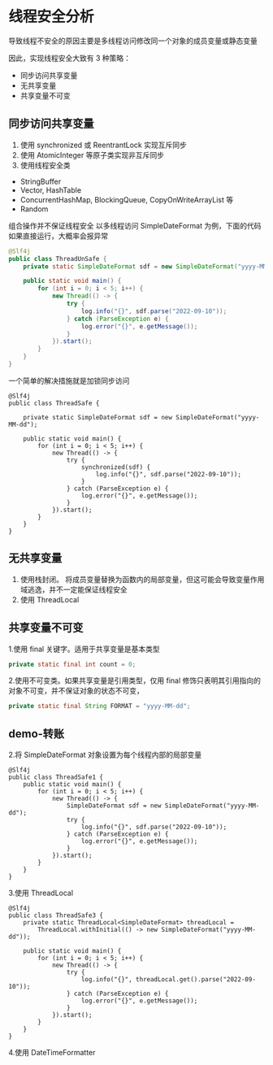 # 线程安全分析

导致线程不安全的原因主要是多线程访问修改同一个对象的成员变量或静态变量

因此，实现线程安全大致有 3 种策略：
- 同步访问共享变量
- 无共享变量
- 共享变量不可变

## 同步访问共享变量
1. 使用 synchronized 或 ReentrantLock 实现互斥同步
2. 使用 AtomicInteger 等原子类实现非互斥同步
3. 使用线程安全类
- StringBuffer
- Vector, HashTable
- ConcurrentHashMap, BlockingQueue, CopyOnWriteArrayList 等
- Random

组合操作并不保证线程安全
以多线程访问 SimpleDateFormat 为例，下面的代码如果直接运行，大概率会报异常
```java
@Slf4j
public class ThreadUnSafe {
    private static SimpleDateFormat sdf = new SimpleDateFormat("yyyy-MM-dd");

    public static void main() {
        for (int i = 0; i < 5; i++) {
            new Thread(() -> {
                try {
                    log.info("{}", sdf.parse("2022-09-10"));
                } catch (ParseException e) {
                    log.error("{}", e.getMessage());
                }
            }).start();
        }
    }
}
```
一个简单的解决措施就是加锁同步访问
```java{10-12}
@Slf4j
public class ThreadSafe {

    private static SimpleDateFormat sdf = new SimpleDateFormat("yyyy-MM-dd");
    
    public static void main() {
        for (int i = 0; i < 5; i++) {
            new Thread(() -> {
                try {
                    synchronized(sdf) {
                        log.info("{}", sdf.parse("2022-09-10"));
                    }
                } catch (ParseException e) {
                    log.error("{}", e.getMessage());
                }
            }).start();
        }
    }
}
```

## 无共享变量

1. 使用栈封闭。
将成员变量替换为函数内的局部变量，但这可能会导致变量作用域逃逸，并不一定能保证线程安全
2. 使用 ThreadLocal

## 共享变量不可变
1.使用 final 关键字。适用于共享变量是基本类型
```java
private static final int count = 0;
```

2.使用不可变类。如果共享变量是引用类型，仅用 final 修饰只表明其引用指向的对象不可变，并不保证对象的状态不可变，
```java
private static final String FORMAT = "yyyy-MM-dd";
```

## demo-转账

2.将 SimpleDateFormat 对象设置为每个线程内部的局部变量
```java{6}
@Slf4j
public class ThreadSafe1 {
    public static void main() {
        for (int i = 0; i < 5; i++) {
            new Thread(() -> {
                SimpleDateFormat sdf = new SimpleDateFormat("yyyy-MM-dd");
                try {
                    log.info("{}", sdf.parse("2022-09-10"));
                } catch (ParseException e) {
                    log.error("{}", e.getMessage());
                }
            }).start();
        }
    }
}
```

3.使用 ThreadLocal
```java{10}
@Slf4j
public class ThreadSafe3 {
    private static ThreadLocal<SimpleDateFormat> threadLocal = 
        ThreadLocal.withInitial(() -> new SimpleDateFormat("yyyy-MM-dd"));

    public static void main() {
        for (int i = 0; i < 5; i++) {
            new Thread(() -> {
                try {
                    log.info("{}", threadLocal.get().parse("2022-09-10"));
                } catch (ParseException e) {
                    log.error("{}", e.getMessage());
                }
            }).start();
        }
    }
}
```

4.使用 DateTimeFormatter
```java

```